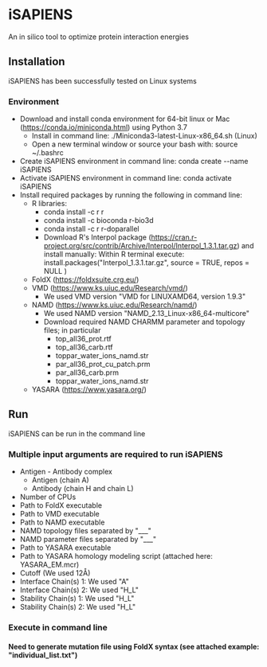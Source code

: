 # iSAPIENS
An in silico tool to optimize protein interaction energies

## Installation

iSAPIENS has been successfully tested on Linux systems


### Environment
- Download and install conda environment for 64-bit linux or Mac (https://conda.io/miniconda.html) using Python 3.7
  - Install in command line: ./Miniconda3-latest-Linux-x86_64.sh (Linux)
  - Open a new terminal window or source your bash with: source ~/.bashrc
- Create iSAPIENS environment in command line: conda create --name iSAPIENS
- Activate iSAPIENS environment in command line: conda activate iSAPIENS
- Install required packages by running the following in command line:
  - R libraries:
    - conda install -c r r
    - conda install -c bioconda r-bio3d
    - conda install -c r r-doparallel
    - Download R's Interpol package (https://cran.r-project.org/src/contrib/Archive/Interpol/Interpol_1.3.1.tar.gz) and install manually:
      Within R terminal execute: install.packages("Interpol_1.3.1.tar.gz", source = TRUE, repos = NULL )
  - FoldX (https://foldxsuite.crg.eu/)
  - VMD (https://www.ks.uiuc.edu/Research/vmd/)
    - We used VMD version "VMD for LINUXAMD64, version 1.9.3"
  - NAMD (https://www.ks.uiuc.edu/Research/namd/)
    - We used NAMD version "NAMD_2.13_Linux-x86_64-multicore"
    - Download required NAMD CHARMM parameter and topology files; in particular
      -  top_all36_prot.rtf
      -  top_all36_carb.rtf
      -  toppar_water_ions_namd.str
      -  par_all36_prot_cu_patch.prm
      -  par_all36_carb.prm
      -  toppar_water_ions_namd.str
  -  YASARA (https://www.yasara.org/)


## Run
iSAPIENS can be run in the command line

### Multiple input arguments are required to run iSAPIENS
- Antigen - Antibody complex
  - Antigen (chain A)
  - Antibody (chain H and chain L)
- Number of CPUs
- Path to FoldX executable
- Path to VMD executable
- Path to NAMD executable
- NAMD topology files separated by "___"
- NAMD parameter files separated by "___"
- Path to YASARA executable
- Path to YASARA homology modeling script (attached here: YASARA_EM.mcr)
- Cutoff (We used 12Å)
- Interface Chain(s) 1: We used "A"
- Interface Chain(s) 2: We used "H_L"
- Stability Chain(s) 1: We used "H_L"
- Stability Chain(s) 2: We used "H_L"

### 

### Execute in command line

#### Need to generate mutation file using FoldX syntax (see attached example: "individual_list.txt") 
